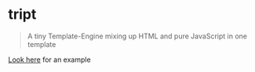 # tript

> A tiny Template-Engine mixing up HTML and pure JavaScript in one template

[Look here](http://codepen.io/misantronic/pen/ogNbBa) for an example